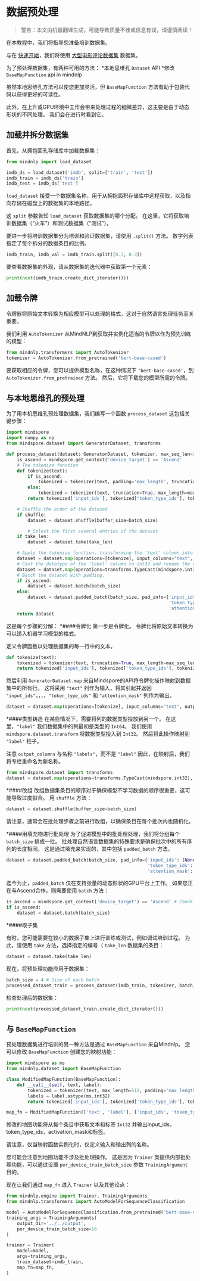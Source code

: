 # 数据预处理

> 警告：本文由机器翻译生成，可能导致质量不佳或信息有误，请谨慎阅读！


在本教程中，我们将指导您准备培训数据集。

与在 [快速开始](./quick_start.md)，我们将使用 [大型电影评论数据集](https://huggingface.co/datasets/stanfordnlp/imdb) 数据集。

为了预处理数据集，有两种可用的方法：
*本地思维孔 `Dataset` API
*修改 `BaseMapFunction` api in mindnlp

虽然本地思维孔方法可以使您更加灵活，但 `BaseMapFunction` 方法有助于包装代码以获得更好的可读性。

此外，在上升或GPU环境中工作会带来处理过程的细微差异，这主要是由于动态形状的不同处理。 我们会在进行时看到它。

## 加载并拆分数据集
首先，从拥抱面孔存储库中加载数据集：


```python
from mindnlp import load_dataset

imdb_ds = load_dataset('imdb', split=['train', 'test'])
imdb_train = imdb_ds['train']
imdb_test = imdb_ds['test']
```

 `load_dataset` 接受一个数据集名称，用于从拥抱面积存储库中远程获取，以及指向存储在磁盘上的数据集的本地路径。

这 `split` 参数告知 `load_dataset` 获取数据集的哪个分配。 在这里，它将获取培训数据集（“火车”）和测试数据集（“测试”）。

要进一步将培训数据集分为培训和验证数据集，请使用 `.split()` 方法。 数字列表指定了每个拆分的数据条目的比例。


```python
imdb_train, imdb_val = imdb_train.split([0.7, 0.3])
```

要查看数据集的外观，请从数据集的迭代器中获取第一个元素：


```python
print(next(imdb_train.create_dict_iterator()))
```

## 加载令牌
令牌器将原始文本转换为相应模型可以处理的格式，这对于自然语言处理任务至关重要。

我们利用 `AutoTokenizer` 从MindNLP到获取并实例化适当的令牌以作为预先训练的模型：


```python
from mindnlp.transformers import AutoTokenizer
tokenizer = AutoTokenizer.from_pretrained('bert-base-cased')
```

要获取相应的令牌，您可以提供模型名称，在这种情况下 `'bert-base-cased'`，到 `AutoTokenizer.from_pretrained` 方法。 然后，它将下载您的模型所需的令牌。

## 与本地思维孔的预处理
为了用本机思维孔预处理数据集，我们编写一个函数 `process_dataset` 这包括关键步骤：


```python
import mindspore
import numpy as np
from mindspore.dataset import GeneratorDataset, transforms

def process_dataset(dataset: GeneratorDataset, tokenizer, max_seq_len=256, batch_size=32, shuffle=False, take_len=None):
    is_ascend = mindspore.get_context('device_target') == 'Ascend'
    # The tokenize function
    def tokenize(text):
        if is_ascend:
            tokenized = tokenizer(text, padding='max_length', truncation=True, max_length=max_seq_len)
        else:
            tokenized = tokenizer(text, truncation=True, max_length=max_seq_len)
        return tokenized['input_ids'], tokenized['token_type_ids'], tokenized['attention_mask']

    # Shuffle the order of the dataset
    if shuffle:
        dataset = dataset.shuffle(buffer_size=batch_size)

        # Select the first several entries of the dataset
    if take_len:
        dataset = dataset.take(take_len)

    # Apply the tokenize function, transforming the 'text' column into the three output columns generated by the tokenizer.
    dataset = dataset.map(operations=[tokenize], input_columns="text", output_columns=['input_ids', 'token_type_ids', 'attention_mask'])
    # Cast the datatype of the 'label' column to int32 and rename the column to 'labels'
    dataset = dataset.map(operations=transforms.TypeCast(mindspore.int32), input_columns="label", output_columns="labels")
    # Batch the dataset with padding.
    if is_ascend:
        dataset = dataset.batch(batch_size)
    else:
        dataset = dataset.padded_batch(batch_size, pad_info={'input_ids': (None, tokenizer.pad_token_id),
                                                             'token_type_ids': (None, 0),
                                                             'attention_mask': (None, 0)})
    return dataset
```

这是每个步骤的分解：
*####令牌化
第一步是令牌化。 令牌化将原始文本转换为可以馈入机器学习模型的格式。

定义令牌函数以处理数据集的每一行中的文本。
```python
def tokenize(text):
    tokenized = tokenizer(text, truncation=True, max_length=max_seq_len)
    return tokenized['input_ids'], tokenized['token_type_ids'], tokenized['attention_mask']
```

然后利用 `GeneratorDataset.map` 来自Mindspore的API将令牌化操作映射到数据集中的所有行。 这将采用 `"text"` 列作为输入，将其引起并返回 `"input_ids"`，，，，`"token_type_ids"` 和 `"attention_mask"` 列作为输出。
```python
dataset = dataset.map(operations=[tokenize], input_columns="text", output_columns=['input_ids', 'token_type_ids', 'attention_mask'])
```

*####类型铸造
在某些情况下，需要将列的数据类型投放到另一个。 在这里，`"label"` 我们数据集中的列最初是类型的 `Int64`。 我们使用 `mindspore.dataset.transform` 将数据类型投入到 `Int32`。 然后将此操作映射到 `"label"` 柱子。

注意 `output_columns` 与名称 `"labels"`，而不是 `"label"` 因此，在映射后，我们将专栏重命名为新名称。
```python
from mindspore.dataset import transforms
dataset = dataset.map(operations=transforms.TypeCast(mindspore.int32), input_columns="label", output_columns="labels")
```

*####改组
改组数据集条目的顺序对于确保模型不学习数据的顺序很重要，这可能导致过度拟合。 用 `shuffle` 方法：
```python
dataset = dataset.shuffle(buffer_size=batch_size)
```
请注意，通常会在批处理步骤之前进行改组，以确保条目在每个批次内也随机化。

*####用填充物进行批处理
为了促进模型中的批处理处理，我们将分组每个 `batch_size` 排成一批。 批处理自然语言数据集的特殊要求是确保批次中的所有序列的长度相同。 这是通过填充来实现的，其中包括 `padded_batch` 方法。
```python
dataset = dataset.padded_batch(batch_size, pad_info={'input_ids': (None, tokenizer.pad_token_id),
                                                     'token_type_ids': (None, 0),
                                                     'attention_mask': (None, 0)})
```
迄今为止，`padded_batch` 仅在支持张量的动态形状的GPU平台上工作。 如果您正在与Ascend合作，则需要使用 `batch` 方法：
```python
is_ascend = mindspore.get_context('device_target') == 'Ascend' # Check whether the platform is Ascend
if is_ascend:
    dataset = dataset.batch(batch_size)
```

*####取子集

有时，您可能需要在较小的数据子集上进行训练或测试，例如调试培训过程。 为此，请使用 `take` 方法，选择指定的编号（ `take_len` 数据集的条目：
```python
dataset = dataset.take(take_len)
```

现在，将预处理功能应用于数据集：


```python
batch_size = 4 # Size of each batch
processed_dataset_train = process_dataset(imdb_train, tokenizer, batch_size=batch_size, shuffle=True)
```

检查处理后的数据集：


```python
print(next(processed_dataset_train.create_dict_iterator()))
```

## 与 `BaseMapFunction` 
预处理数据集进行培训的另一种方法是通过 `BaseMapFunction` 来自Mindnlp。 您可以修改 `BaseMapFunction` 创建您的映射功能：


```python
import mindspore as ms
from mindnlp.dataset import BaseMapFunction

class ModifiedMapFunction(BaseMapFunction):
    def __call__(self, text, label):
        tokenized = tokenizer(text, max_length=512, padding='max_length', truncation=True)
        labels = label.astype(ms.int32)
        return tokenized['input_ids'], tokenized['token_type_ids'], tokenize['attention_mask'], labels

map_fn = ModifiedMapFunction(['text', 'label'], ['input_ids', 'token_type_ids', 'attention_mask', 'labels'])
```

修改的地图功能将从每个条目中获取文本和标签 `Int32` 并输出input_ids，token_type_ids，activation_mask和标签。

请注意，仅当映射函数实例化时，仅定义输入和输出列的名称。

您可能会注意到地图功能不涉及批处理操作。 这是因为 `Trainer` 类提供内部批处理功能，可以通过设置 `per_device_train_batch_size` 参数 `TrainingArgument` 目的。

现在让我们通过 `map_fn` 进入 `Trainer` 以及其他论点：


```python
from mindnlp.engine import Trainer, TrainingArguments
from mindnlp.transformers import AutoModelForSequenceClassification

model = AutoModelForSequenceClassification.from_pretrained('bert-base-cased', num_labels=2)
training_args = TrainingArguments(
    output_dir='../../output',
    per_device_train_batch_size=16
)

trainer = Trainer(
    model=model,
    args=training_args,
    train_dataset=imdb_train,
    map_fn=map_fn,
)
```